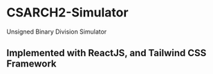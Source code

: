 # CSARCH2-Simulator
Unsigned Binary Division Simulator

## Implemented with ReactJS, and Tailwind CSS Framework
